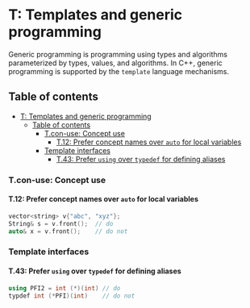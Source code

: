 # T: Templates and generic programming

Generic programming is programming using types and algorithms parameterized by types, values, and algorithms. In C++, generic programming is supported by the `template` language mechanisms.

## Table of contents

- [T: Templates and generic programming](#t-templates-and-generic-programming)
  - [Table of contents](#table-of-contents)
    - [T.con-use: Concept use](#tcon-use-concept-use)
      - [T.12: Prefer concept names over `auto` for local variables](#t12-prefer-concept-names-over-auto-for-local-variables)
    - [Template interfaces](#template-interfaces)
      - [T.43: Prefer `using` over `typedef` for defining aliases](#t43-prefer-using-over-typedef-for-defining-aliases)

### T.con-use: Concept use

#### T.12: Prefer concept names over `auto` for local variables

```cpp
vector<string> v{"abc", "xyz"};
String& s = v.front();  // do
auto& x = v.front();    // do not
```

### Template interfaces

#### T.43: Prefer `using` over `typedef` for defining aliases

```cpp
using PFI2 = int (*)(int) // do
typdef int (*PFI)(int)    // do not
```